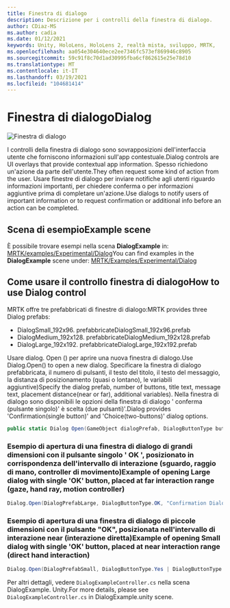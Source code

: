```yaml
---
title: Finestra di dialogo
description: Descrizione per i controlli della finestra di dialogo.
author: CDiaz-MS
ms.author: cadia
ms.date: 01/12/2021
keywords: Unity, HoloLens, HoloLens 2, realtà mista, sviluppo, MRTK,
ms.openlocfilehash: aa054e304640ece2ee7346fc573ef869946c8905
ms.sourcegitcommit: 59c91f8c70d1ad30995fba6cf862615e25e78d10
ms.translationtype: MT
ms.contentlocale: it-IT
ms.lasthandoff: 03/19/2021
ms.locfileid: "104681414"
---
```

# <a name="dialog"></a><span data-ttu-id="2f458-104">Finestra di dialogo</span><span class="sxs-lookup"><span data-stu-id="2f458-104">Dialog</span></span>

![Finestra di dialogo](../../images/dialog/MRTK_UX_Dialog_Main.png)

<span data-ttu-id="2f458-106">I controlli della finestra di dialogo sono sovrapposizioni dell'interfaccia utente che forniscono informazioni sull'app contestuale.</span><span class="sxs-lookup"><span data-stu-id="2f458-106">Dialog controls are UI overlays that provide contextual app information.</span></span> <span data-ttu-id="2f458-107">Spesso richiedono un'azione da parte dell'utente.</span><span class="sxs-lookup"><span data-stu-id="2f458-107">They often request some kind of action from the user.</span></span> <span data-ttu-id="2f458-108">Usare finestre di dialogo per inviare notifiche agli utenti riguardo informazioni importanti, per chiedere conferma o per informazioni aggiuntive prima di completare un'azione.</span><span class="sxs-lookup"><span data-stu-id="2f458-108">Use dialogs to notify users of important information or to request confirmation or additional info before an action can be completed.</span></span>

## <a name="example-scene"></a><span data-ttu-id="2f458-109">Scena di esempio</span><span class="sxs-lookup"><span data-stu-id="2f458-109">Example scene</span></span>

<span data-ttu-id="2f458-110">È possibile trovare esempi nella scena **DialogExample** in: [MRTK/examples/Experimental/Dialog](https://github.com/microsoft/MixedRealityToolkit-Unity/tree/mrtk_development/Assets/MRTK/SDK/Experimental/Dialog)</span><span class="sxs-lookup"><span data-stu-id="2f458-110">You can find examples in the **DialogExample** scene under: [MRTK/Examples/Experimental/Dialog](https://github.com/microsoft/MixedRealityToolkit-Unity/tree/mrtk_development/Assets/MRTK/SDK/Experimental/Dialog)</span></span>

## <a name="how-to-use-dialog-control"></a><span data-ttu-id="2f458-111">Come usare il controllo finestra di dialogo</span><span class="sxs-lookup"><span data-stu-id="2f458-111">How to use Dialog control</span></span>

<span data-ttu-id="2f458-112">MRTK offre tre prefabbricati di finestre di dialogo:</span><span class="sxs-lookup"><span data-stu-id="2f458-112">MRTK provides three Dialog prefabs:</span></span>

- <span data-ttu-id="2f458-113">DialogSmall_192x96. prefabbricate</span><span class="sxs-lookup"><span data-stu-id="2f458-113">DialogSmall_192x96.prefab</span></span>
- <span data-ttu-id="2f458-114">DialogMedium_192x128. prefabbricate</span><span class="sxs-lookup"><span data-stu-id="2f458-114">DialogMedium_192x128.prefab</span></span>
- <span data-ttu-id="2f458-115">DialogLarge_192x192. prefabbricate</span><span class="sxs-lookup"><span data-stu-id="2f458-115">DialogLarge_192x192.prefab</span></span>

<span data-ttu-id="2f458-116">Usare dialog. Open () per aprire una nuova finestra di dialogo.</span><span class="sxs-lookup"><span data-stu-id="2f458-116">Use Dialog.Open() to open a new dialog.</span></span> <span data-ttu-id="2f458-117">Specificare la finestra di dialogo prefabbricata, il numero di pulsanti, il testo del titolo, il testo del messaggio, la distanza di posizionamento (quasi o lontano), le variabili aggiuntive)</span><span class="sxs-lookup"><span data-stu-id="2f458-117">Specify the dialog prefab, number of buttons, title text, message text, placement distance(near or far), additional variables).</span></span> <span data-ttu-id="2f458-118">Nella finestra di dialogo sono disponibili le opzioni della finestra di dialogo ' conferma (pulsante singolo)' è scelta (due pulsanti)'.</span><span class="sxs-lookup"><span data-stu-id="2f458-118">Dialog provides 'Confirmation(single button)' and 'Choice(two-buttons)' dialog options.</span></span>

```c#
public static Dialog Open(GameObject dialogPrefab, DialogButtonType buttons, string title, string message, bool placeForNearInteraction, System.Object variable = null)
```

### <a name="example-of-opening-large-dialog-with-single-ok-button-placed-at-far-interaction-range-gaze-hand-ray-motion-controller"></a><span data-ttu-id="2f458-119">Esempio di apertura di una finestra di dialogo di grandi dimensioni con il pulsante singolo ' OK ', posizionato in corrispondenza dell'intervallo di interazione (sguardo, raggio di mano, controller di movimento)</span><span class="sxs-lookup"><span data-stu-id="2f458-119">Example of opening Large dialog with single 'OK' button, placed at far interaction range (gaze, hand ray, motion controller)</span></span>

```c#
Dialog.Open(DialogPrefabLarge, DialogButtonType.OK, "Confirmation Dialog, Large, Far", "This is an example of a large dialog with only one button, placed at far interaction range", false);
```

### <a name="example-of-opening-small-dialog-with-single-ok-button-placed-at-near-interaction-range-direct-hand-interaction"></a><span data-ttu-id="2f458-120">Esempio di apertura di una finestra di dialogo di piccole dimensioni con il pulsante "OK", posizionata nell'intervallo di interazione near (interazione diretta)</span><span class="sxs-lookup"><span data-stu-id="2f458-120">Example of opening Small dialog with single 'OK' button, placed at near interaction range (direct hand interaction)</span></span>

```c#
Dialog.Open(DialogPrefabSmall, DialogButtonType.Yes | DialogButtonType.No, "Confirmation Dialog, Small, Far", "This is an example of a small dialog with a choice message, placed at near interaction range", true);
```

<span data-ttu-id="2f458-121">Per altri dettagli, vedere `DialogExampleController.cs` nella scena DialogExample. Unity.</span><span class="sxs-lookup"><span data-stu-id="2f458-121">For more details, please see `DialogExampleController.cs` in DialogExample.unity scene.</span></span>
